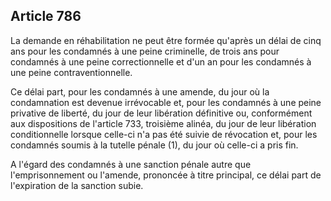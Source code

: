 Article 786
----
La demande en réhabilitation ne peut être formée qu'après un délai de cinq ans
pour les condamnés à une peine criminelle, de trois ans pour condamnés à une
peine correctionnelle et d'un an pour les condamnés à une peine
contraventionnelle.

Ce délai part, pour les condamnés à une amende, du jour où la condamnation est
devenue irrévocable et, pour les condamnés à une peine privative de liberté, du
jour de leur libération définitive ou, conformément aux dispositions de
l'article 733, troisième alinéa, du jour de leur libération conditionnelle
lorsque celle-ci n'a pas été suivie de révocation et, pour les condamnés soumis
à la tutelle pénale (1), du jour où celle-ci a pris fin.

A l'égard des condamnés à une sanction pénale autre que l'emprisonnement ou
l'amende, prononcée à titre principal, ce délai part de l'expiration de la
sanction subie.
